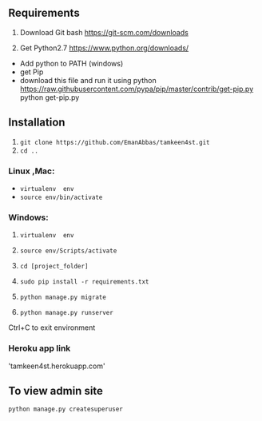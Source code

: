 ## Requirements
1. Download Git bash
https://git-scm.com/downloads

2. Get Python2.7
https://www.python.org/downloads/
- Add python to PATH  (windows)
- get Pip
- download this file and run it using python
https://raw.githubusercontent.com/pypa/pip/master/contrib/get-pip.py
python get-pip.py


## Installation
1. ```git clone https://github.com/EmanAbbas/tamkeen4st.git```
2. ```cd .. ```
### Linux ,Mac:
- ```virtualenv  env```
- ```source env/bin/activate```
### Windows:
1. ```virtualenv  env```

2. ```source env/Scripts/activate```

3. ```cd [project_folder]```

4. ```sudo pip install -r requirements.txt```
5. ```python manage.py migrate```
6. ```python manage.py runserver ```

Ctrl+C to exit environment

###  Heroku app link
'tamkeen4st.herokuapp.com'


## To view admin site 

```python manage.py createsuperuser```
